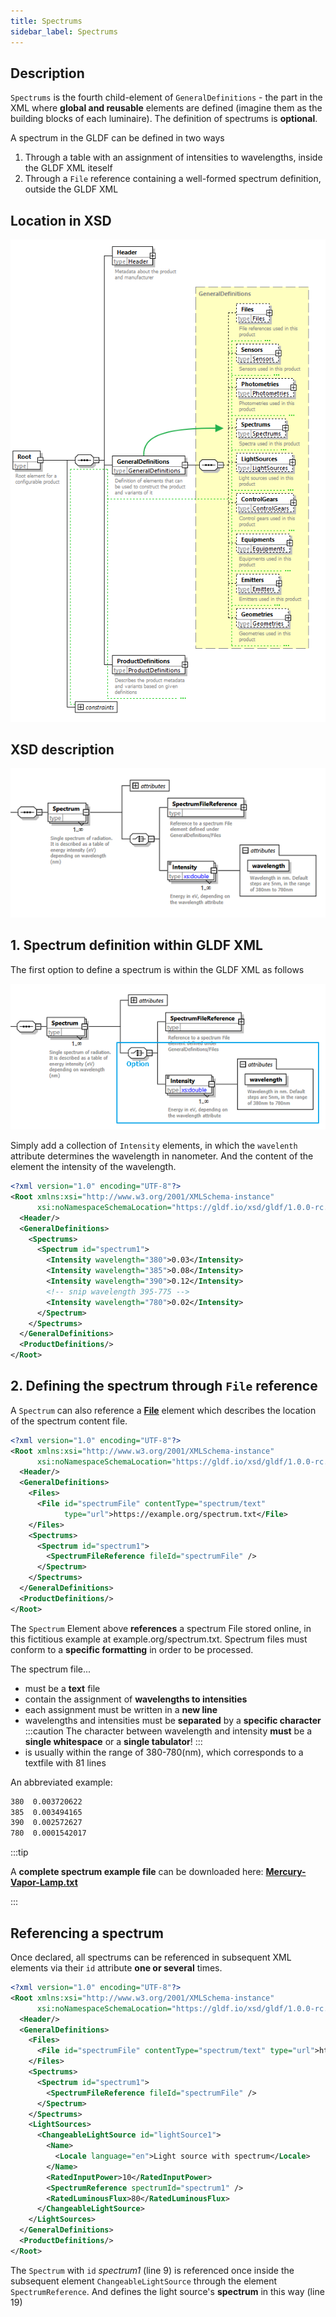 ```yaml
---
title: Spectrums
sidebar_label: Spectrums
---
```

<!-- markdownlint-disable MD033 (no html im markdown) -->

## Description

`Spectrums` is the fourth child-element of `GeneralDefinitions` - the part in the XML where **global and reusable** elements are defined (imagine them as the building blocks of each luminaire). The definition of spectrums is **optional**.

A spectrum in the GLDF can be defined in two ways

1. Through a table with an assignment of intensities to wavelengths, inside the GLDF XML iteself
2. Through a `File` reference containing a well-formed spectrum definition, outside the GLDF XML

## Location in XSD

<img src="/img/docs/structure/spectrums-hierarchy.webp" alt="Spectrum location in XSD" width="550" />

## XSD description

![Spectrums in XSD](/img/docs/structure/spectrums-xsd.webp)

## 1. Spectrum definition within GLDF XML

The first option to define a spectrum is within the GLDF XML as follows

![Spectrum inside XSD XML](/img/docs/structure/spectrums-inside-xsd.webp)

Simply add a collection of `Intensity` elements, in which the `wavelenth` attribute determines the wavelength in nanometer. And the content of the element the intensity of the wavelength.

```xml {8-12} showLineNumbers
<?xml version="1.0" encoding="UTF-8"?>
<Root xmlns:xsi="http://www.w3.org/2001/XMLSchema-instance"
      xsi:noNamespaceSchemaLocation="https://gldf.io/xsd/gldf/1.0.0-rc.3/gldf.xsd">
  <Header/>
  <GeneralDefinitions>
    <Spectrums>
      <Spectrum id="spectrum1">
        <Intensity wavelength="380">0.03</Intensity>
        <Intensity wavelength="385">0.08</Intensity>
        <Intensity wavelength="390">0.12</Intensity>
        <!-- snip wavelength 395-775 -->
        <Intensity wavelength="780">0.02</Intensity>
      </Spectrum>
    </Spectrums>
  </GeneralDefinitions>
  <ProductDefinitions/>
</Root>
```

## 2. Defining the spectrum through `File` reference

A `Spectrum` can also reference a [**File**](/docs/structure/files.md) element which describes the location of the spectrum content file.

```xml {7-8,12} showLineNumbers
<?xml version="1.0" encoding="UTF-8"?>
<Root xmlns:xsi="http://www.w3.org/2001/XMLSchema-instance"
      xsi:noNamespaceSchemaLocation="https://gldf.io/xsd/gldf/1.0.0-rc.3/gldf.xsd">
  <Header/>
  <GeneralDefinitions>
    <Files>
      <File id="spectrumFile" contentType="spectrum/text" 
            type="url">https://example.org/spectrum.txt</File>
    </Files>
    <Spectrums>
      <Spectrum id="spectrum1">
        <SpectrumFileReference fileId="spectrumFile" />
      </Spectrum>
    </Spectrums>
  </GeneralDefinitions>
  <ProductDefinitions/>
</Root>
```

The `Spectrum` Element above **references** a spectrum File stored online, in this fictitious example at example.org/spectrum.txt. Spectrum files must conform to a **specific formatting** in order to be processed.

The spectrum file...

- must be a **text** file
- contain the assignment of **wavelengths to intensities**
- each assignment must be written in a **new line**
- wavelengths and intensities must be **separated** by a **specific character**
:::caution
The character between wavelength and intensity **must** be a **single whitespace** or a **single tabulator**!
:::
- is usually within the range of 380-780(nm), which corresponds to a textfile with 81 lines

An abbreviated example:

<!-- markdownlint-disable MD010 -->
```txt
380  0.003720622
385  0.003494165
390  0.002572627
780  0.0001542017
```
<!-- markdownlint-enable MD010 -->

:::tip
<!-- markdownlint-disable MD033 -->
A **complete spectrum example file** can be downloaded here: <a href="/other/Spectrum-Mercury-Discharge-Lamp.txt" target="_blank">**Mercury-Vapor-Lamp.txt**</a>
<!-- markdownlint-disable MD033 -->
:::

## Referencing a spectrum

Once declared, all spectrums can be referenced in subsequent XML elements via their `id` attribute **one or several** times.

```xml  {10,20} showLineNumbers
<?xml version="1.0" encoding="UTF-8"?>
<Root xmlns:xsi="http://www.w3.org/2001/XMLSchema-instance"
      xsi:noNamespaceSchemaLocation="https://gldf.io/xsd/gldf/1.0.0-rc.3/gldf.xsd">
  <Header/>
  <GeneralDefinitions>
    <Files>
      <File id="spectrumFile" contentType="spectrum/text" type="url">https://example.org/spectrum.txt</File>
    </Files>
    <Spectrums>
      <Spectrum id="spectrum1">
        <SpectrumFileReference fileId="spectrumFile" />
      </Spectrum>
    </Spectrums>
    <LightSources>
      <ChangeableLightSource id="lightSource1">
        <Name>
          <Locale language="en">Light source with spectrum</Locale>
        </Name>
        <RatedInputPower>10</RatedInputPower>
        <SpectrumReference spectrumId="spectrum1" />
        <RatedLuminousFlux>80</RatedLuminousFlux>
      </ChangeableLightSource>
    </LightSources>
  </GeneralDefinitions>
  <ProductDefinitions/>
</Root>
```

The `Spectrum` with `id` *spectrum1* (line 9) is referenced once inside the subsequent element `ChangeableLightSource` through the element `SpectrumReference`. And defines the light source's **spectrum** in this way (line 19)
